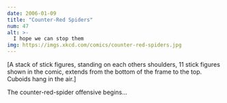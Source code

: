 ```yaml
---
date: 2006-01-09
title: "Counter-Red Spiders"
num: 47
alt: >-
  I hope we can stop them
img: https://imgs.xkcd.com/comics/counter-red-spiders.jpg
---
```

[A stack of stick figures, standing on each others shoulders, 11 stick figures shown in the comic, extends from the bottom of the frame to the top. Cuboids hang in the air.]

The counter-red-spider offensive begins...
